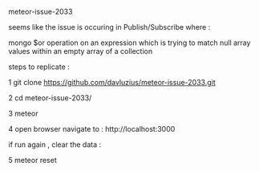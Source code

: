 meteor-issue-2033
 
 
seems like the issue is occuring in Publish/Subscribe where : 

mongo $or operation on an expression which is trying to match null array values within an empty array of a collection


steps to replicate : 

1 git clone https://github.com/davluzius/meteor-issue-2033.git

2 cd meteor-issue-2033/

3 meteor

4 open browser navigate to : 
http://localhost:3000

if run again , clear the data : 

5 meteor reset 



